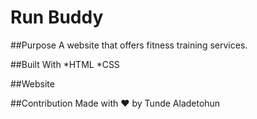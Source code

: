 # Run Buddy

##Purpose
A website that offers fitness training services.

##Built With
*HTML
*CSS

##Website


##Contribution
Made with ❤️ by Tunde Aladetohun
